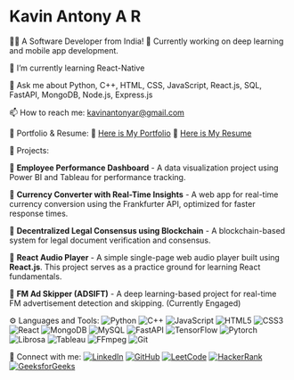# Kavin Antony A R

👨‍💻 A Software Developer from India!
🌟 Currently working on deep learning and mobile app development.

🌱 I’m currently learning React-Native

💬 Ask me about Python, C++, HTML, CSS, JavaScript, React.js, SQL, FastAPI, MongoDB, Node.js, Express.js

📫 How to reach me: kavinantonyar@gmail.com

🏁 Portfolio & Resume:
📌 [Here is My Portfolio](#)
📌 [Here is My Resume](https://github.com/Kavin-Antony/Kavin-Antony/blob/main/KAVIN%20ANTONY%20A%20R.pdf)

💎 Projects:

   📌 **Employee Performance Dashboard** - A data visualization project using Power BI and Tableau for performance tracking.

   📌 **Currency Converter with Real-Time Insights** - A web app for real-time currency conversion using the Frankfurter API, optimized for faster response times.

   📌 **Decentralized Legal Consensus using Blockchain** - A blockchain-based system for legal document verification and consensus.
      
   📌 **React Audio Player** - A simple single-page web audio player built using **React.js**. This project serves as a practice ground for learning React fundamentals.
      
   📌 **FM Ad Skipper (ADSIFT)** - A deep learning-based project for real-time FM advertisement detection and skipping. (Currently Engaged)
      

⚙ Languages and Tools:
![Python](https://img.shields.io/badge/Python-3776AB?style=for-the-badge&logo=python&logoColor=white) ![C++](https://img.shields.io/badge/C++-00599C?style=for-the-badge&logo=c%2B%2B&logoColor=white) ![JavaScript](https://img.shields.io/badge/JavaScript-F7DF1E?style=for-the-badge&logo=javascript&logoColor=black) ![HTML5](https://img.shields.io/badge/HTML5-E34F26?style=for-the-badge&logo=html5&logoColor=white) ![CSS3](https://img.shields.io/badge/CSS3-1572B6?style=for-the-badge&logo=css3&logoColor=white) ![React](https://img.shields.io/badge/React-20232A?style=for-the-badge&logo=react&logoColor=61DAFB) ![MongoDB](https://img.shields.io/badge/MongoDB-4EA94B?style=for-the-badge&logo=mongodb&logoColor=white) ![MySQL](https://img.shields.io/badge/MySQL-4479A1?style=for-the-badge&logo=mysql&logoColor=white) ![FastAPI](https://img.shields.io/badge/FastAPI-009688?style=for-the-badge&logo=fastapi&logoColor=white) ![TensorFlow](https://img.shields.io/badge/TensorFlow-FF6F00?style=for-the-badge&logo=tensorflow&logoColor=white) ![Pytorch](https://img.shields.io/badge/PyTorch-EE4C2C?style=for-the-badge&logo=pytorch&logoColor=white) ![Librosa](https://img.shields.io/badge/Librosa-FF5733?style=for-the-badge&logo=librosa&logoColor=white) ![Tableau](https://img.shields.io/badge/Tableau-E97627?style=for-the-badge&logo=tableau&logoColor=white) ![FFmpeg](https://img.shields.io/badge/FFmpeg-007808?style=for-the-badge&logo=ffmpeg&logoColor=white) ![Git](https://img.shields.io/badge/Git-F05032?style=for-the-badge&logo=git&logoColor=white)

🚀 Connect with me:
[![LinkedIn](https://img.shields.io/badge/LinkedIn-0077B5?style=for-the-badge&logo=linkedin&logoColor=white)](https://www.linkedin.com/in/kavin-antony/) [![GitHub](https://img.shields.io/badge/GitHub-181717?style=for-the-badge&logo=github&logoColor=white)](https://github.com/Kavin-Antony) [![LeetCode](https://img.shields.io/badge/LeetCode-FFA116?style=for-the-badge&logo=leetcode&logoColor=black)](https://leetcode.com/u/Kavin_Antony/) [![HackerRank](https://img.shields.io/badge/HackerRank-2EC866?style=for-the-badge&logo=hackerrank&logoColor=white)](https://www.hackerrank.com/profile/kavin_antony) [![GeeksforGeeks](https://img.shields.io/badge/GeeksforGeeks-0F9D58?style=for-the-badge&logo=geeksforgeeks&logoColor=white)](https://www.geeksforgeeks.org/user/kavin_antony/)

